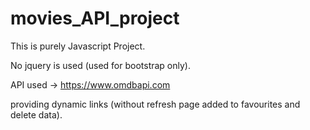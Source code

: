 # movies_API_project
This is purely Javascript Project. 

No jquery is used (used for bootstrap only).

API used -> https://www.omdbapi.com

providing dynamic links (without refresh page added to favourites and delete data).
